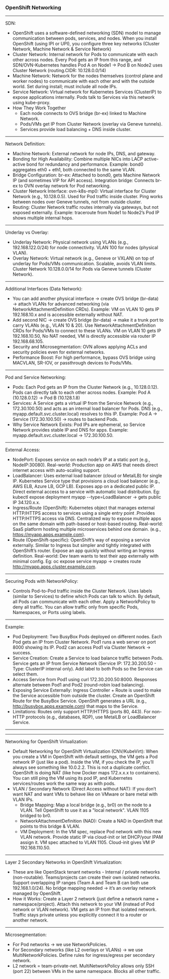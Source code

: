 ### OpenShift Networking
---
SDN:
- OpenShift uses a software-defined networking (SDN) model to manage communication between pods, services, and nodes. When you install OpenShift (using IPI or UPI), you configure three key networks (Cluster Network, Machine Network & Service Network)
- Cluster Network: Internal network for Pods to communicate with each other across nodes. Every Pod gets an IP from this range, and SDN/OVN-Kubernetes handles Pod A on Node1 → Pod B on Node2 uses Cluster Network (routing.CIDR: 10.128.0.0/14)
- Machine Network: Network for the nodes themselves (control plane and worker nodes) to communicate with each other and with the outside world. Set during install; must include all node IPs. 
- Service Network: Virtual network for Kubernetes Services (ClusterIP) to expose applications internally. Pods talk to Services via this network using kube-proxy.
- How They Work Together
  - Each node connects to OVS bridge (br-ex) linked to Machine Network.
  - Pods/VMs get IP from Cluster Network (overlay via Geneve tunnels).
  - Services provide load balancing + DNS inside cluster.
---
Network Definition:
- Machine Network: External network for node IPs, DNS, and gateway.
- Bonding for High Availability: Combine multiple NICs into LACP active-active bond for redundancy and performance. Example: bond0 aggregates eth0 + eth1, both connected to the same VLAN.
- Bridge Configuration: br-ex: Attached to bond0, gets Machine Network IP (and sometimes VIP for API access). Integration bridge: Connects br-ex to OVN overlay network for Pod networking.
- Cluster Network Interface: ovn-k8s-mp0: Virtual interface for Cluster Network (e.g., 10.128.0.5). Used for Pod traffic inside cluster. Ping works between nodes over Geneve tunnels, not from outside cluster.
- Routing: Cluster Network traffic routes internally via gateways, but not exposed externally. Example: traceroute from Node1 to Node2’s Pod IP shows multiple internal hops.
---
Underlay vs Overlay:
- Underlay Network: Physical network using VLANs (e.g., 192.168.122.0/24) for node connectivity. VLAN 100 for nodes (physical VLAN).
- Overlay Network: Virtual network (e.g., Geneve or VXLAN) on top of underlay for Pods/VMs communication. Scalable, avoids VLAN limits. Cluster Network 10.128.0.0/14 for Pods via Geneve tunnels (Cluster Network).
---
Additional Interfaces (Data Network): 
- You can add another physical interface → create OVS bridge (br-data) → attach VLANs for advanced networking (via NetworkAttachmentDefinition CRDs). Example: VM on VLAN 10 gets IP 192.168.10.x and is accessible externally without NAT.
- Add second NIC → create OVS bridge (br-data) → make it a trunk port to carry VLANs (e.g., VLAN 10 & 20). Use NetworkAttachmentDefinition CRDs for Pods/VMs to connect to these VLANs. VM on VLAN 10 gets IP 192.168.10.50, No NAT needed, VM is directly accessible via router IP 192.168.68.105.
- Security and Microsegmentation: OVN allows applying ACLs and security policies even for external networks.
- Performance Boost: For high performance, bypass OVS bridge using MACVLAN, SR-IOV, or passthrough devices to Pods/VMs.
---
Pod and Service Networking: 
- Pods: Each Pod gets an IP from the Cluster Network (e.g., 10.128.0.12). Pods can directly talk to each other across nodes. Example: Pod A (10.128.0.12) → Pod B (10.128.1.8)
- Services: A Service gets a virtual IP from the Service Network (e.g., 172.30.100.50) and acts as an internal load balancer for Pods. DNS (e.g., myapp.default.svc.cluster.local) resolves to this IP. Example: Pod A → Service (172.30.100.50) → routes to backend Pods.
- Why Service Network Exists: Pod IPs are ephemeral, so Service Network provides stable IP and DNS for apps. Example: myapp.default.svc.cluster.local → 172.30.100.50.
---
External Access: 
- NodePort: Exposes service on each node’s IP at a static port (e.g., NodeIP:30080).
Real-world: Production app on AWS that needs direct internet access with auto-scaling support.
- LoadBalancer: Uses external load balancer (cloud or MetalLB) for single IP. Kubernetes Service type that provisions a cloud load balancer (e.g., AWS ELB, Azure LB, GCP LB). Exposes app on a dedicated public IP. Direct external access to a service with automatic load distribution. Eg: kubectl expose deployment myapp --type=LoadBalancer → gets public IP 34.120.x.x.
- Ingress/Route (OpenShift): Kubernetes object that manages external HTTP/HTTPS access to services using a single entry point .Provides HTTP/HTTPS access via DNS. Centralized way to expose multiple apps on the same domain with path-based or host-based routing. Real-world: SaaS platform hosting multiple microservices behind one domain. (e.g., https://myapp.apps.example.com).
- Route (OpenShift-specific): OpenShift’s way of exposing a service externally. Similar to Ingress but simpler and tightly integrated with OpenShift’s router. Expose an app quickly without writing an Ingress definition. Real-world: Dev team wants to test their app externally with minimal config. Eg: oc expose service myapp → creates route http://myapp.apps.cluster.example.com.
---
Securing Pods with NetworkPolicy:
- Controls Pod-to-Pod traffic inside the Cluster Network. Uses labels (similar to Services) to define which Pods can talk to which. By default, all Pods can communicate with each other. Apply a NetworkPolicy to deny all traffic. You can allow traffic only from specific Pods, Namespaces, or Ports using labels.
---
Example:
- Pod Deployment: Two BusyBox Pods deployed on different nodes. Each Pod gets an IP from Cluster Network. Pod1 runs a web server on port 8000 showing its IP. Pod2 can access Pod1 via Cluster Network → success.
- Service Creation: Create a Service to load balance traffic between Pods. Service gets an IP from Service Network (Service IP: 172.30.200.50 - Type: ClusterIP internal only). Add label to both Pods so the Service can select them.
- Access Service from Pod1 using curl 172.30.200.50:8000. Responses alternate between Pod1 and Pod2 (round-robin load balancing).
- Exposing Service Externally: Ingress Controller + Route is used to make the Service accessible from outside the cluster. Create an OpenShift Route for the BusyBox Service. OpenShift generates a URL (e.g., http://busybox.apps.example.com) that maps to the Service.
- Limitations: Routes only support HTTP/HTTPS (ports 80, 443). For non-HTTP protocols (e.g., databases, RDP), use MetalLB or LoadBalancer Service.
---
---
Networking for OpenShift Virtualization:
- Default Networking for OpenShift Virtualization (CNV/KubeVirt): When you create a VM in OpenShift with default settings, the VM gets a Pod network IP (just like a pod). Inside the VM, if you check the IP, you’ll always see something like 10.0.2.2. This is not a duplicate conflict. OpenShift is doing NAT (like how Docker maps 172.x.x.x to containers). You can still ping the VM using its pod IP, and Kubernetes services/routes work the same way as with pods.
- VLAN / Secondary Network (Direct Access without NAT): If you don’t want NAT and want VMs to behave like on VMware or bare metal with VLAN IPs.
  - Bridge Mapping: Map a local bridge (e.g., br0) on the node to a VLAN. Tell OpenShift to use it as a "local network". VLAN 1105 bridged to br0.
  - NetworkAttachmentDefinition (NAD): Create a NAD in OpenShift that points to this bridge & VLAN.
  - VM Deployment: In the VM spec, replace Pod network with this new VLAN network. Provide static IP via cloud-init or let DHCP/your IPAM assign it. VM spec attached to VLAN 1105. Cloud-init gives VM IP 192.168.110.50.
---
Layer 2 Secondary Networks in OpenShift Virtualization:
- These are like OpenStack tenant networks - Internal / private networks (non-routable). Teams/projects can create their own isolated networks. Support overlapping IP ranges (Team A and Team B can both use 192.168.1.0/24). No bridge mapping needed → it’s an overlay network managed by OpenShift.
- How it Works: Create a Layer 2 network (just define a network name + namespace/project). Attach this network to your VM (instead of Pod network or VLAN network). VM gets an IP from that isolated network. Traffic stays private unless you explicitly connect it to a router or another network.
---
Microsegmentation: 
- For Pod networks → we use NetworkPolicies.
- For Secondary networks (like L2 overlays or VLANs) → we use MultiNetworkPolicies. Define rules for ingress/egress per secondary network.
- L2 network = team-private-net. MultiNetworkPolicy allows only SSH (port 22) between VMs in the same namespace. Blocks all other traffic.
